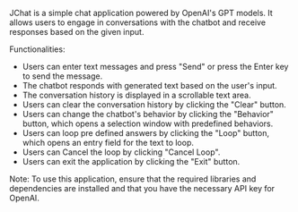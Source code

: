 JChat is a simple chat application powered by OpenAI's GPT models. It allows users to engage in conversations with the chatbot and receive responses based on the given input.



Functionalities:

- Users can enter text messages and press "Send" or press the Enter key to send the message.
- The chatbot responds with generated text based on the user's input.
- The conversation history is displayed in a scrollable text area.
- Users can clear the conversation history by clicking the "Clear" button.
- Users can change the chatbot's behavior by clicking the "Behavior" button, which opens a selection window with predefined behaviors.
- Users can loop pre defined answers by clicking the "Loop" button, which opens an entry field for the text to loop.
- Users can Cancel the loop by clicking "Cancel Loop".
- Users can exit the application by clicking the "Exit" button.


Note: To use this application, ensure that the required libraries and dependencies are installed and that you have the necessary API key for OpenAI.